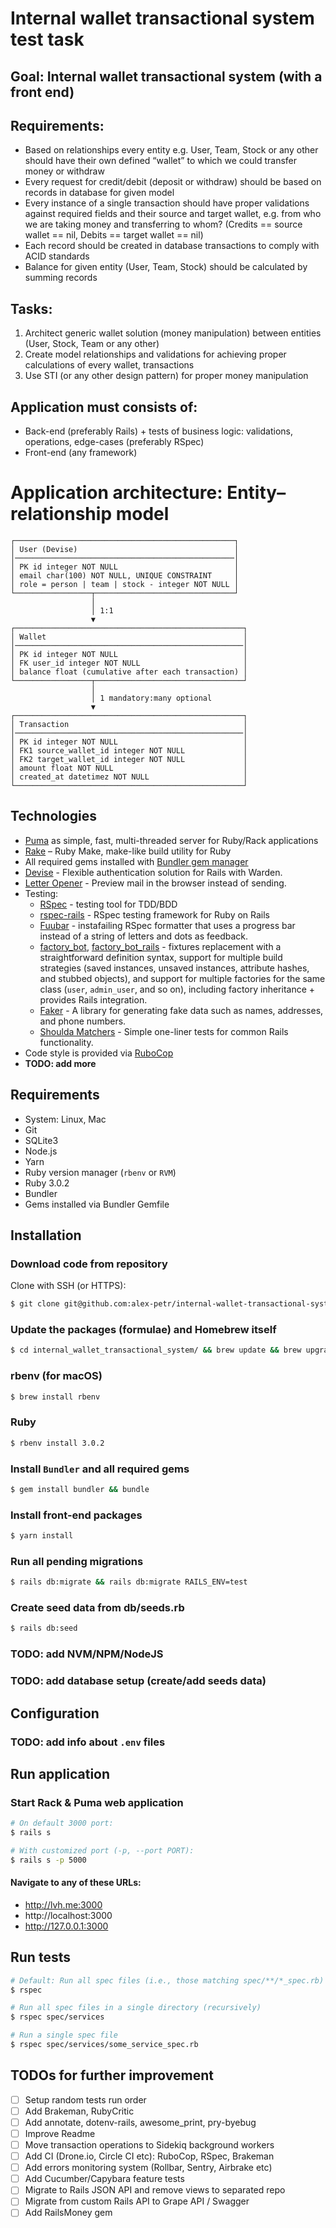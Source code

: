 # Internal wallet transactional system test task

## Goal: Internal wallet transactional system (with a front end)

## Requirements:
- Based on relationships every entity e.g. User, Team, Stock or any other should have their own defined “wallet”
to which we could transfer money or withdraw
- Every request for credit/debit (deposit or withdraw) should be based on records in database for given model
- Every instance of a single transaction should have proper validations against required fields and their source
and target wallet, e.g. from who we are taking
money and transferring to whom? (Credits == source wallet == nil, Debits == target wallet == nil)
- Each record should be created in database transactions to comply with ACID standards
- Balance for given entity (User, Team, Stock) should be calculated by summing records

## Tasks:
1. Architect generic wallet solution (money manipulation) between entities (User, Stock, Team or any other)
2. Create model relationships and validations for achieving proper calculations of every wallet, transactions
3. Use STI (or any other design pattern) for proper money manipulation

## Application must consists of:
- Back-end (preferably Rails) + tests of business logic: validations, operations, edge-cases (preferably RSpec)
- Front-end (any framework)

# Application architecture: Entity–relationship model

```
┌─────────────────────────────────────────────────┐
│ User (Devise)                                   │
│─────────────────────────────────────────────────│
│ PK id integer NOT NULL                          │
│ email char(100) NOT NULL, UNIQUE CONSTRAINT     │
│ role = person | team | stock - integer NOT NULL │
└─────────────────┬───────────────────────────────┘
                  │
                  │ 1:1
                  ▼
┌───────────────────────────────────────────────────┐
│ Wallet                                            │
│───────────────────────────────────────────────────│
│ PK id integer NOT NULL                            │
│ FK user_id integer NOT NULL                       │
│ balance float (cumulative after each transaction) │
└─────────────────┬─────────────────────────────────┘
                  │
                  │ 1 mandatory:many optional
                  ▼
┌───────────────────────────────────────────────────┐
│ Transaction                                       │
│───────────────────────────────────────────────────│
│ PK id integer NOT NULL                            │
│ FK1 source_wallet_id integer NOT NULL             │
│ FK2 target_wallet_id integer NOT NULL             │
│ amount float NOT NULL                             │
│ created_at datetimez NOT NULL                     │
└───────────────────────────────────────────────────┘
```

## Technologies

- [Puma](https://github.com/puma/puma) as simple, fast, multi-threaded server for Ruby/Rack applications
- [Rake](https://github.com/ruby/rake) – Ruby Make, make-like build utility for Ruby
- All required gems installed with [Bundler gem manager](https://bundler.io/)
- [Devise](https://github.com/heartcombo/devise) - Flexible authentication solution for Rails with Warden. 
- [Letter Opener](https://github.com/ryanb/letter_opener) - Preview mail in the browser instead of sending.
- Testing: 
  - [RSpec](https://rspec.info/) - testing tool for TDD/BDD
  - [rspec-rails](https://github.com/rspec/rspec-rails) - RSpec testing framework for Ruby on Rails
  - [Fuubar](https://github.com/thekompanee/fuubar) - instafailing RSpec formatter that uses a progress bar instead of a string of letters and dots as feedback.
  - [factory_bot](https://github.com/thoughtbot/factory_bot/blob/master/GETTING_STARTED.md), [factory_bot_rails](https://github.com/thoughtbot/factory_bot_rails) - fixtures replacement with a straightforward definition
    syntax, support for multiple build strategies (saved instances, unsaved
    instances, attribute hashes, and stubbed objects), and support for multiple
    factories for the same class (`user`, `admin_user`, and so on), including factory
    inheritance + provides Rails integration.
  - [Faker](https://github.com/faker-ruby/faker) - A library for generating fake data such as names, addresses, and phone numbers.
  - [Shoulda Matchers](https://github.com/thoughtbot/shoulda-matchers) - Simple one-liner tests for common Rails functionality.
- Code style is provided via [RuboCop](https://github.com/rubocop/rubocop)
- **TODO: add more**

## Requirements

- System: Linux, Mac
- Git
- SQLite3
- Node.js
- Yarn
- Ruby version manager (`rbenv` or `RVM`)
- Ruby 3.0.2
- Bundler
- Gems installed via Bundler Gemfile

## Installation

### Download code from repository

Clone with SSH (or HTTPS):

```bash
$ git clone git@github.com:alex-petr/internal-wallet-transactional-system.git internal_wallet_transactional_system
```

### Update the packages (formulae) and Homebrew itself

```bash
$ cd internal_wallet_transactional_system/ && brew update && brew upgrade ; brew cleanup
```

### rbenv (for macOS)

```bash
$ brew install rbenv
```

### Ruby

```bash
$ rbenv install 3.0.2
```

### Install `Bundler` and all required gems

```bash
$ gem install bundler && bundle
```

### Install front-end packages

```bash
$ yarn install
```

### Run all pending migrations

```bash
$ rails db:migrate && rails db:migrate RAILS_ENV=test
```

### Create seed data from db/seeds.rb

```bash
$ rails db:seed
```

### TODO: add NVM/NPM/NodeJS
### TODO: add database setup (create/add seeds data)

## Configuration

### TODO: add info about `.env` files

## Run application

### Start Rack & Puma web application

```bash
# On default 3000 port:
$ rails s

# With customized port (-p, --port PORT):
$ rails s -p 5000
```

#### Navigate to any of these URLs:

- http://lvh.me:3000
- http://localhost:3000
- http://127.0.0.1:3000

## Run tests

```bash
# Default: Run all spec files (i.e., those matching spec/**/*_spec.rb)
$ rspec

# Run all spec files in a single directory (recursively)
$ rspec spec/services

# Run a single spec file
$ rspec spec/services/some_service_spec.rb
```

## TODOs for further improvement
- [ ] Setup random tests run order
- [ ] Add Brakeman, RubyCritic
- [ ] Add annotate, dotenv-rails, awesome_print, pry-byebug
- [ ] Improve Readme
- [ ] Move transaction operations to Sidekiq background workers
- [ ] Add CI (Drone.io, Circle CI etc): RuboCop, RSpec, Brakeman
- [ ] Add errors monitoring system (Rollbar, Sentry, Airbrake etc)
- [ ] Add Cucumber/Capybara feature tests
- [ ] Migrate to Rails JSON API and remove views to separated repo
- [ ] Migrate from custom Rails API to Grape API / Swagger
- [ ] Add RailsMoney gem
